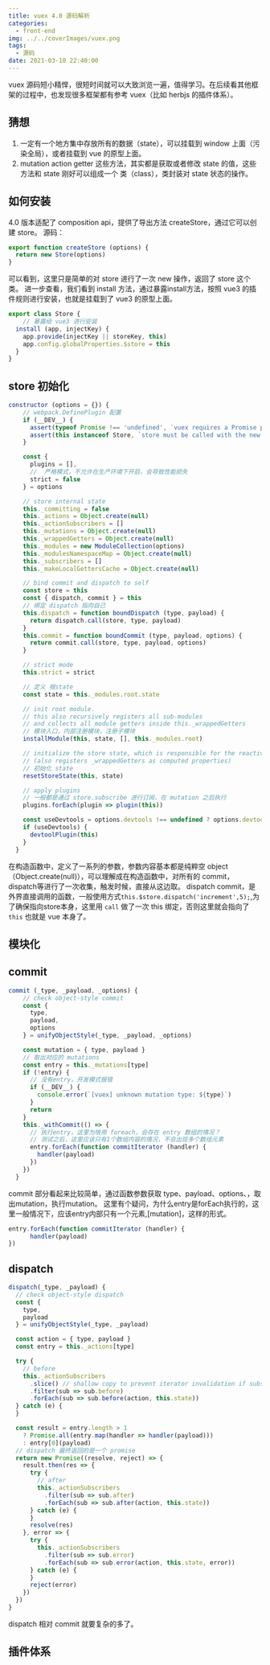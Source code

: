 ```yaml
---
title: vuex 4.0 源码解析
categories:
  - front-end
img: ../../coverImages/vuex.png
tags:
  - 源码
date: 2021-03-10 22:40:00
---
```


vuex 源码短小精悍，很短时间就可以大致浏览一遍，值得学习。在后续看其他框架的过程中，也发现很多框架都有参考 vuex（比如 herbjs 的插件体系）。

## 猜想
1. 一定有一个地方集中存放所有的数据（state），可以挂载到 window 上面（污染全局），或者挂载到 vue 的原型上面。
2. mutation action getter 这些方法，其实都是获取或者修改 state 的值，这些方法和 state 刚好可以组成一个 类（class），类封装对 state 状态的操作。

## 如何安装
4.0 版本适配了 composition api，提供了导出方法 createStore，通过它可以创建 store。
源码：
```js
export function createStore (options) {
  return new Store(options)
}
```
可以看到，这里只是简单的对 store 进行了一次 new 操作，返回了 store 这个类。
进一步查看，我们看到 install 方法，通过暴露install方法，按照 vue3 的插件规则进行安装，也就是挂载到了 vue3 的原型上面。
```js
export class Store {
    // 暴露给 vue3 进行安装
  install (app, injectKey) {
    app.provide(injectKey || storeKey, this)
    app.config.globalProperties.$store = this
  }
}
```

## store 初始化
```js
constructor (options = {}) {
    // webpack.DefinePlugin 配置
    if (__DEV__) {
      assert(typeof Promise !== 'undefined', `vuex requires a Promise polyfill in this browser.`)
      assert(this instanceof Store, `store must be called with the new operator.`)
    }

    const {
      plugins = [],
      //  严格模式，不允许在生产环境下开启，会导致性能损失
      strict = false
    } = options

    // store internal state
    this._committing = false
    this._actions = Object.create(null)
    this._actionSubscribers = []
    this._mutations = Object.create(null)
    this._wrappedGetters = Object.create(null)
    this._modules = new ModuleCollection(options)
    this._modulesNamespaceMap = Object.create(null)
    this._subscribers = []
    this._makeLocalGettersCache = Object.create(null)

    // bind commit and dispatch to self
    const store = this
    const { dispatch, commit } = this
    // 绑定 dispatch 指向自己
    this.dispatch = function boundDispatch (type, payload) {
      return dispatch.call(store, type, payload)
    }
    this.commit = function boundCommit (type, payload, options) {
      return commit.call(store, type, payload, options)
    }

    // strict mode
    this.strict = strict

    // 定义 根state
    const state = this._modules.root.state

    // init root module.
    // this also recursively registers all sub-modules
    // and collects all module getters inside this._wrappedGetters
    // 模块入口，内部注册模块，注册子模块
    installModule(this, state, [], this._modules.root)

    // initialize the store state, which is responsible for the reactivity
    // (also registers _wrappedGetters as computed properties)
    // 初始化 state
    resetStoreState(this, state)

    // apply plugins
    // 一般都是通过 store.subscribe 进行订阅，在 mutation 之后执行
    plugins.forEach(plugin => plugin(this))

    const useDevtools = options.devtools !== undefined ? options.devtools : /* Vue.config.devtools */ true
    if (useDevtools) {
      devtoolPlugin(this)
    }
  }
```

在构造函数中，定义了一系列的参数，参数内容基本都是纯粹空 object（Object.create(null)），可以理解成在构造函数中，对所有的 commit，dispatch等进行了一次收集，触发时候，直接从这边取。
dispatch commit，是外界直接调用的函数，一般使用方式`this.$store.dispatch('increment',5);`,为了确保指向store本身，这里用 `call` 做了一次 this 绑定，否则这里就会指向了 `this` 也就是 vue 本身了。

## 模块化
## commit 
```js
commit (_type, _payload, _options) {
    // check object-style commit
    const {
      type,
      payload,
      options
    } = unifyObjectStyle(_type, _payload, _options)

    const mutation = { type, payload }
    // 取出对应的 mutations
    const entry = this._mutations[type]
    if (!entry) {
      // 没有entry，开发模式报错
      if (__DEV__) {
        console.error(`[vuex] unknown mutation type: ${type}`)
      }
      return
    }
    this._withCommit(() => {
      // 执行entry，这里为啥用 foreach，会存在 entry 数组的情况？
      // 测试之后，这里应该只有1个数组内容的情况，不会出现多个数组元素
      entry.forEach(function commitIterator (handler) {
        handler(payload)
      })
    })
  }
  ```
  
  commit 部分看起来比较简单，通过函数参数获取 type、payload、options、，取出mutation，执行mutation。
  这里有个疑问，为什么entry是forEach执行的，这里一般情况下，应该entry内部只有一个元素,[mutation]，这样的形式。
  ```js
  entry.forEach(function commitIterator (handler) {
        handler(payload)
  })
  ```
  

## dispatch
```js
dispatch(_type, _payload) {
  // check object-style dispatch
  const {
    type,
    payload
  } = unifyObjectStyle(_type, _payload)

  const action = { type, payload }
  const entry = this._actions[type]

  try {
    // before
    this._actionSubscribers
      .slice() // shallow copy to prevent iterator invalidation if subscriber synchronously calls unsubscribe
      .filter(sub => sub.before)
      .forEach(sub => sub.before(action, this.state))
  } catch (e) {
  }

  const result = entry.length > 1
    ? Promise.all(entry.map(handler => handler(payload)))
    : entry[0](payload)
  // dispatch 最终返回的是一个 promise
  return new Promise((resolve, reject) => {
    result.then(res => {
      try {
        // after
        this._actionSubscribers
          .filter(sub => sub.after)
          .forEach(sub => sub.after(action, this.state))
      } catch (e) {
      }
      resolve(res)
    }, error => {
      try {
        this._actionSubscribers
          .filter(sub => sub.error)
          .forEach(sub => sub.error(action, this.state, error))
      } catch (e) {
      }
      reject(error)
    })
  })
}
```
dispatch 相对 commit 就要复杂的多了。


## 插件体系
